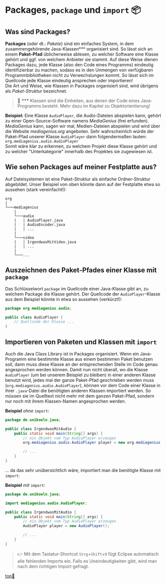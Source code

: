 
# Packages, `package` und `import` :package:

## Was sind Packages?

**Packages** (oder dt.: _Pakete_) sind ein einfaches System, in dem zusammengehörende Java-Klassen*** organisiert sind. So lässt sich an einem **Paket-Pfad** üblicherweise ablesen, zu welcher Software eine Klasse gehört und ggf. von welchem Anbieter sie stammt. Auf diese Weise dienen Packages dazu, jede Klasse (also den Code eines Programms) eindeutig identifizierbar zu machen, sodass es in den Unmengen von verfügbaren Programmbibliotheken nicht zu Verwechslungen kommt. So lässt sich im Quellcode jede Klasse eindeutig ansprechen oder importieren!  
Die Art und Weise, wie Klassen in Packages organisiert sind, wird übrigens als _Paket-Struktur_ bezeichnet.

> :speech_balloon: **\*\*\*** Klassen sind die Einheiten, aus denen der Code eines Java-Programms besteht. Mehr dazu im Kapitel zu Objektorientierung!

**Beispiel:** Eine Klasse `AudioPlayer`, die Audio-Dateien abspielen kann, gehört zu einer Open-Source-Software namens _MediaGenius_ (frei erfunden). _MediaGenius_ kann, sagen wir mal, Medien-Dateien abspielen und wird über die Website _mediagenius.org_ angeboten. Sehr wahrscheinlich würde der Paket-Pfad unserer Klasse `AudioPlayer` dann folgendermaßen lauten: `org.mediagenius.audio.AudioPlayer`  
Somit wäre klar zu erkennen, zu welchem Projekt diese Klasse gehört und zu welcher "Unterkategorie" innerhalb des Projektes sie zugewiesen ist.


## Wie sehen Packages auf meiner Festplatte aus?

Auf Dateisystemen ist eine Paket-Struktur als einfache Ordner-Struktur abgebildet. Unser Beispiel von oben könnte dann auf der Festplatte etwa so aussehen (stark vereinfacht!):

```
org
|
└───mediagenius
    |
    └───audio
    |   | AudioPlayer.java
    |   | AudioEncoder.java
    |   | ...
    |
    └───video
    |   | IrgendwasMitVideo.java
    |   | ...
    |
    └───...
```


## Auszeichnen des Paket-Pfades einer Klasse mit `package`

Das Schlüsselwort `package` im Quellcode einer Java-Klasse gibt an, zu welchem Package die Klasse gehört. Der Quellcode der `AudioPlayer`-Klasse aus dem Beispiel könnte in etwa so aussehen (verkürzt!):

``` java
package org.mediagenius.audio;

public class AudioPlayer {
    // Quellcode der Klasse ...
}
```


## Importieren von Paketen und Klassen mit `import`

Auch die Java Class Library ist in Packages organisiert. Wenn ein Java-Programm eine bestimmte Klasse aus einem bestimmen Paket benutzen soll, dann muss diese Klasse an der entsprechenden Stelle im Code genau angesprochen werden können. Damit nun nicht überall, wo die Klasse `AudioPlayer` (um bei unserem Beispiel zu bleiben) in einer anderen Klasse benutzt wird, jedes mal der ganze Paket-Pfad geschrieben werden muss (`org.mediagenius.audio.AudioPlayer`), können vor dem Code einer Klasse in ihrer `.java`-Datei die benötigten anderen Klassen importiert werden. So müssen sie im Quelltext nicht mehr mit dem ganzen Paket-Pfad, sondern nur noch mit ihrem Klassen-Namen angesprochen werden.

**Beispiel** _ohne_ `import`:
``` java
package de.unikoeln.java;

public class IrgendwasMitAudio {
    public static void main(String[] args) {
        // ein Objekt vom Typ AudioPlayer erzeugen
        org.mediagenius.audio.AudioPlayer player = new org.mediagenius.audio.AudioPlayer();

        // ...
    }
}
```

... da das sehr unübersichtlich wäre, importiert man die benötigte Klasse mit `import`:

**Beispiel** _mit_ `import`:
``` java
package de.unikoeln.java;

import mediagenius.audio.AudioPlayer;

public class IrgendwasMitAudio {
    public static void main(String[] args) {
        // ein Objekt vom Typ AudioPlayer erzeugen
        AudioPlayer player = new AudioPlayer();

        // ...
    }
}
```

> :point_right: Mit dem Tastatur-Shortcut `Strg`+`Shift`+`O` fügt Eclipse automatisch alle fehlenden Imports ein. Falls es Uneindeutigkeiten gibt, wird man nach dem richtigen Import gefragt.


<!-- Dieser Link sollte am Ende jeder Seite stehen! -->
<a class="top-link" href="#" title="Zum Anfang scrollen!">top:balloon:</a>